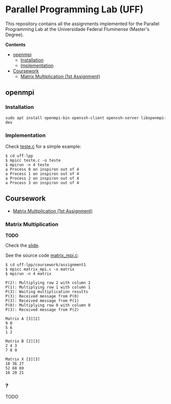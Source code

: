 # Parallel Programming Lab (UFF)

This repository contains all the assignments implemented for the
Parallel Programming Lab at the Universidade Federal Fluminense (Master's
Degree).

**Contents**

- [openmpi](#openmpi)
    - [Installation](#installation)
    - [Implementation](#implementation)
- [Coursework](#coursework)
    - [Matrix Multiplication (1st Assignment)](#matrix-multiplication)

## openmpi

### Installation

    sudo apt install openmpi-bin openssh-client openssh-server libopenmpi-dev

### Implementation

Check [teste.c](teste.c) for a simple example:

    $ cd uff-lpp
    $ mpicc teste.c -o teste
    $ mpirun -n 4 teste
    a Process 0 on inspiron out of 4
    a Process 1 on inspiron out of 4
    a Process 2 on inspiron out of 4
    a Process 3 on inspiron out of 4

## Coursework

- [Matrix Multiplication (1st Assignment)](#matrix-multiplication)

### Matrix Multiplication

**TODO**

Check the [slide](https://gitpitch.com/arthurazs/uff-lpp/master?p=coursework).

See the source code [matrix_mpi.c](coursework/assignment1/matrix_mpi.c):

    $ cd uff-lpp/coursework/assignment1
    $ mpicc matrix_mpi.c -o matrix
    $ mpirun -n 4 matrix

    P(2): Multiplying row 2 with column 2
    P(1): Multiplying row 1 with column 1
    P(3): Waiting multiplication results
    P(3): Received message from P(0)
    P(3): Received message from P(1)
    P(0): Multiplying row 0 with column 0
    P(3): Received message from P(2)

    Matrix A [3][2]
    9 0
    5 6
    1 2

    Matrix B [2][3]
    2 4 3
    7 8 9

    Matrix X [3][3]
    18 36 27
    52 68 69
    16 20 21

### ?
TODO
